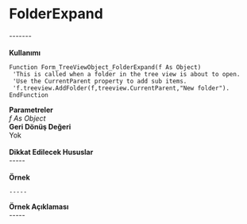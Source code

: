 # FolderExpand

\-------\
\
**Kullanımı**

```
Function Form_TreeViewObject_FolderExpand(f As Object)
 'This is called when a folder in the tree view is about to open.
 'Use the CurrentParent property to add sub items.
 'f.treeview.AddFolder(f,treeview.CurrentParent,"New folder").
EndFunction
```

**Parametreler**\
_f As Object_\
**Geri Dönüş Değeri**\
Yok\
\
**Dikkat Edilecek Hususlar**\
\-----\
\
**Örnek**

```
-----
```

**Örnek Açıklaması**\
\-----
